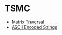 # TSMC

- [Matrix Traversal](./1.matrix-traversal/)
- [ASCII Encoded Strings](./2.ASCII-encoded-strings/)
